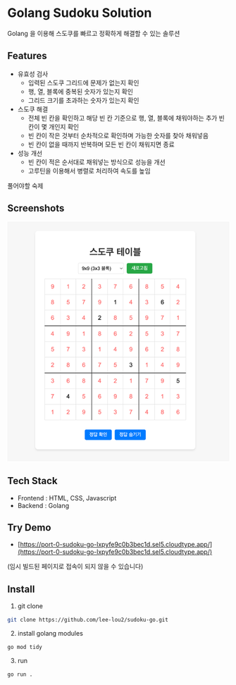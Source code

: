 # Golang Sudoku Solution

Golang 을 이용해 스도쿠를 빠르고 정확하게 해결할 수 있는 솔루션

## Features

- 유효성 검사
    - 입력된 스도쿠 그리드에 문제가 없는지 확인
    - 행, 열, 블록에 중복된 숫자가 있는지 확인
    - 그리드 크기를 초과하는 숫자가 있는지 확인
- 스도쿠 해결
    - 전체 빈 칸을 확인하고 해당 빈 칸 기준으로 행, 열, 블록에 채워야하는 추가 빈 칸이 몇 개인지 확인
    - 빈 칸이 작은 것부터 순차적으로 확인하며 가능한 숫자를 찾아 채워넣음
    - 빈 칸이 없을 때까지 반복하며 모든 빈 칸이 채워지면 종료
- 성능 개선
    - 빈 칸이 적은 순서대로 채워넣는 방식으로 성능을 개선
    - 고루틴을 이용해서 병렬로 처리하여 속도를 높임

풀어야할 숙제

## Screenshots

![img.png](static/img.png)

## Tech Stack

- Frontend : HTML, CSS, Javascript
- Backend : Golang

## Try Demo

- [https://port-0-sudoku-go-lxpyfe9c0b3bec1d.sel5.cloudtype.app/](https://port-0-sudoku-go-lxpyfe9c0b3bec1d.sel5.cloudtype.app/)

(임시 빌드된 페이지로 접속이 되지 않을 수 있습니다)

## Install

1. git clone
```bash
git clone https://github.com/lee-lou2/sudoku-go.git
```

2. install golang modules
```bash
go mod tidy
```

3. run
```bash
go run .
```
